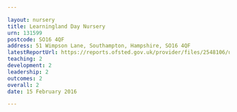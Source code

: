 ```yaml
---

layout: nursery
title: Learningland Day Nursery
urn: 131599
postcode: SO16 4QF
address: 51 Wimpson Lane, Southampton, Hampshire, SO16 4QF
latestReportUrl: https://reports.ofsted.gov.uk/provider/files/2548106/urn/131599.pdf
teaching: 2
development: 2
leadership: 2
outcomes: 2
overall: 2
date: 15 February 2016

---
```

